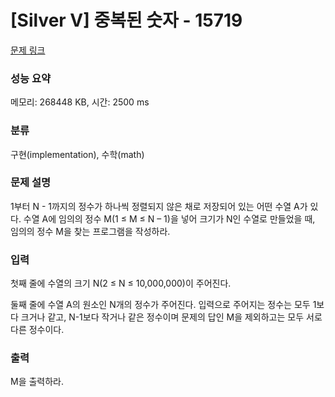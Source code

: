 # [Silver V] 중복된 숫자 - 15719 

[문제 링크](https://www.acmicpc.net/problem/15719) 

### 성능 요약

메모리: 268448 KB, 시간: 2500 ms

### 분류

구현(implementation), 수학(math)

### 문제 설명

<p>1부터 N - 1까지의 정수가 하나씩 정렬되지 않은 채로 저장되어 있는 어떤 수열 A가 있다. 수열 A에 임의의 정수 M(1 ≤ M ≤ N – 1)을 넣어 크기가 N인 수열로 만들었을 때, 임의의 정수 M을 찾는 프로그램을 작성하라.</p>

### 입력 

 <p>첫째 줄에 수열의 크기 N(2 ≤ N ≤ 10,000,000)이 주어진다.</p>

<p>둘째 줄에 수열 A의 원소인 N개의 정수가 주어진다. 입력으로 주어지는 정수는 모두 1보다 크거나 같고, N-1보다 작거나 같은 정수이며 문제의 답인 M을 제외하고는 모두 서로 다른 정수이다.</p>

### 출력 

 <p>M을 출력하라.</p>

